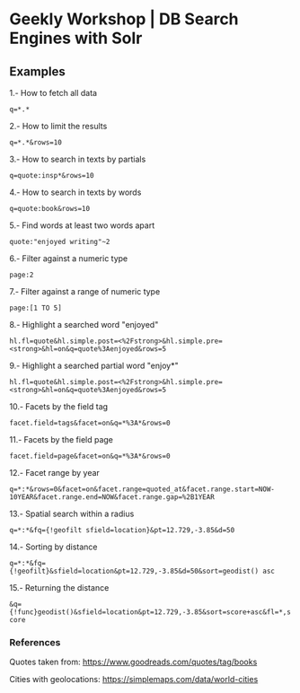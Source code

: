 # Geekly Workshop | DB Search Engines with Solr #

## Examples ##

1.- How to fetch all data

`q=*.*`

2.- How to limit the results

`q=*.*&rows=10`

3.- How to search in texts by partials

`q=quote:insp*&rows=10`

4.- How to search in texts by words

`q=quote:book&rows=10`

5.- Find words at least two words apart

`quote:"enjoyed writing"~2`

6.- Filter against a numeric type

`page:2`

7.- Filter against a range of numeric type

`page:[1 TO 5]`

8.- Highlight a searched word "enjoyed"

`hl.fl=quote&hl.simple.post=<%2Fstrong>&hl.simple.pre=<strong>&hl=on&q=quote%3Aenjoyed&rows=5`

9.- Highlight a searched partial word "enjoy*"

`hl.fl=quote&hl.simple.post=<%2Fstrong>&hl.simple.pre=<strong>&hl=on&q=quote%3Aenjoyed&rows=5`

10.- Facets by the field tag

`facet.field=tags&facet=on&q=*%3A*&rows=0`

11.- Facets by the field page

`facet.field=page&facet=on&q=*%3A*&rows=0`

12.- Facet range by year

`q=*:*&rows=0&facet=on&facet.range=quoted_at&facet.range.start=NOW-10YEAR&facet.range.end=NOW&facet.range.gap=%2B1YEAR`

13.- Spatial search within a radius

`q=*:*&fq={!geofilt sfield=location}&pt=12.729,-3.85&d=50`

14.- Sorting by distance

`q=*:*&fq={!geofilt}&sfield=location&pt=12.729,-3.85&d=50&sort=geodist() asc`

15.- Returning the distance

`&q={!func}geodist()&sfield=location&pt=12.729,-3.85&sort=score+asc&fl=*,score`

### References ###

Quotes taken from: https://www.goodreads.com/quotes/tag/books

Cities with geolocations: https://simplemaps.com/data/world-cities
